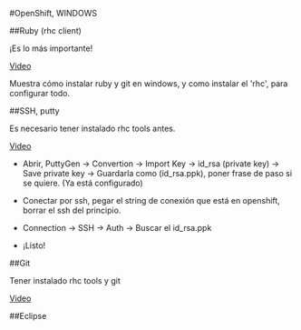 #OpenShift, WINDOWS

##Ruby (rhc client)

¡Es lo más importante!

[Video](https://www.youtube.com/watch?v=0jj8fLiO1Bs)

Muestra cómo instalar ruby y git en windows, y como instalar el 'rhc', para configurar todo.

##SSH, putty

Es necesario tener instalado rhc tools antes.

[Video](https://www.youtube.com/watch?v=dZwngyEtWmU)

* Abrir, PuttyGen -> Convertion -> Import Key -> id_rsa (private key)
 -> Save private key -> Guardarla como (id_rsa.ppk), poner frase de paso 
 si se quiere. (Ya está configurado)

 * Conectar por ssh, pegar el string de conexión que está en openshift, borrar el ssh del principio.
 * Connection -> SSH -> Auth -> Buscar el id_rsa.ppk
 * ¡Listo!


##Git

Tener instalado rhc tools y git

[Video](https://www.youtube.com/watch?v=vbvOQ2gopwo)



 ##Eclipse




